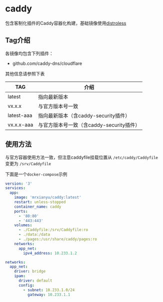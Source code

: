 # caddy

包含客制化插件的Caddy容器化构建，基础镜像使用[distroless](https://github.com/GoogleContainerTools/distroless)

## Tag介绍

各镜像均包含下列插件：
- github.com/caddy-dns/cloudflare

其他信息请参照下表

| TAG | 介绍 |
| --- | --- |
| latest | 指向最新版本 |
| vx.x.x | 与官方版本号一致 |
| latest-aaa | 指向最新版本（含caddy-security插件） |
| vx.x.x-aaa | 与官方版本号一致（含caddy-security插件） |

## 使用方法

与官方容器使用方法一致，但注意caddyfile挂载位置从 `/etc/caddy/Caddyfile` 变更为 `/srv/Caddyfile`

下面是一个`docker-compose`示例

```yaml
version: '3'
services:
  app:
    image: 'mrxianyu/caddy:latest'
    restart: unless-stopped
    container_name: caddy
    ports:
      - '80:80'
      - '443:443'
    volumes:
      - ./Caddyfile:/srv/Caddyfile:ro
      - ./data:/data
      - ./pages:/usr/share/caddy/pages:ro
    networks:
      app_net:
        ipv4_address: 10.233.1.2

networks:
  app_net:
    driver: bridge
    ipam:
      driver: default
      config:
        - subnet: 10.233.1.0/24
          gateway: 10.233.1.1
```